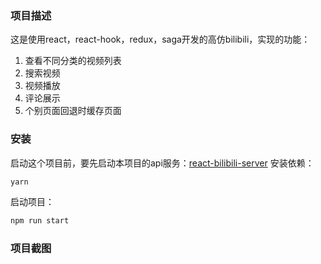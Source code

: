 ### 项目描述
这是使用react，react-hook，redux，saga开发的高仿bilibili，实现的功能：
1. 查看不同分类的视频列表
2. 搜索视频
3. 视频播放
4. 评论展示
5. 个别页面回退时缓存页面

### 安装
启动这个项目前，要先启动本项目的api服务：[react-bilibili-server](https://github.com/Waycc/react-bilibili-server)
安装依赖：
```bash
yarn
```
启动项目：

```bash
npm run start
```

### 项目截图
